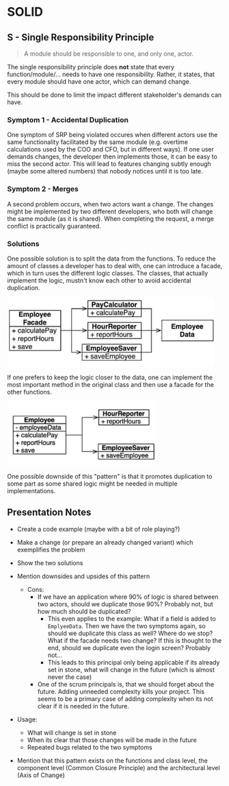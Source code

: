 # SOLID

## S - Single Responsibility Principle

> A module should be responsible to one, and only one, actor.

The single responsibility principle does **not** state that every function/module/... needs to have one responsibility. Rather, it states, that every module should have one actor, which can demand change.

This should be done to limit the impact different stakeholder's demands can have.

### Symptom 1 - Accidental Duplication

One symptom of SRP being violated occures when different actors use the same functionality facilitated by the same module (e.g. overtime calculations used by the COO and CFO, but in different ways). If one user demands changes, the developer then implements those, it can be easy to miss the second actor. This will lead to features changing subtly enough (maybe some altered numbers) that nobody notices until it is too late.

### Symptom 2 - Merges

A second problem occurs, when two actors want a change. The changes might be implemented by two different developers, who both will change the same module (as it is shared). When completing the request, a merge conflict is practically guaranteed.

### Solutions

One possible solution is to split the data from the functions. To reduce the amount of classes a developer has to deal with, one can introduce a facade, which in turn uses the different logic classes. The classes, that actually implement the logic, mustn't know each other to avoid accidental duplication.

<img src="res/SOLID/image-20230331215525529.png" alt="image-20230331215525529" style="zoom:67%;" />

If one prefers to keep the logic closer to the data, one can implement the most important method in the original class and then use a facade for the other functions.

<img src="res/SOLID/image-20230331215914276.png" alt="image-20230331215914276" style="zoom:67%;" />

One possible downside of this "pattern" is that it promotes duplication to some part as some shared logic might be needed in multiple implementations.

## Presentation Notes

* Create a code example (maybe with a bit of role playing?)

* Make a change (or prepare an already changed variant) which exemplifies the problem

* Show the two solutions

* Mention downsides and upsides of this pattern

  * Cons:
    * If we have an application where 90% of logic is shared between two actors, should we duplicate those 90%? Probably not, but how much should be duplicated?
      * This even applies to the example: What if  a field is added to `EmplyeeData`. Then we have the two symptoms again, so should we duplicate this class as well? Where do we stop? What if the facade needs two change? If this is thought to the end, should we duplicate even the login screen? Probably not...
      * This leads to this principal only being applicable if its already set in stone, what will change in the future (which is almost never the case) 
    * One of the scrum principals is, that we should forget about the future. Adding unneeded complexity kills your project. This seems to be a primary case of adding complexity when its not clear if it is needed in the future.

* Usage:

  * What will change is set in stone
  * When its clear that those changes will be made in the future
  * Repeated bugs related to the two symptoms

* Mention that this pattern exists on the functions and class level, the component level (Common Closure Principle) and the architectural level (Axis of Change)

  